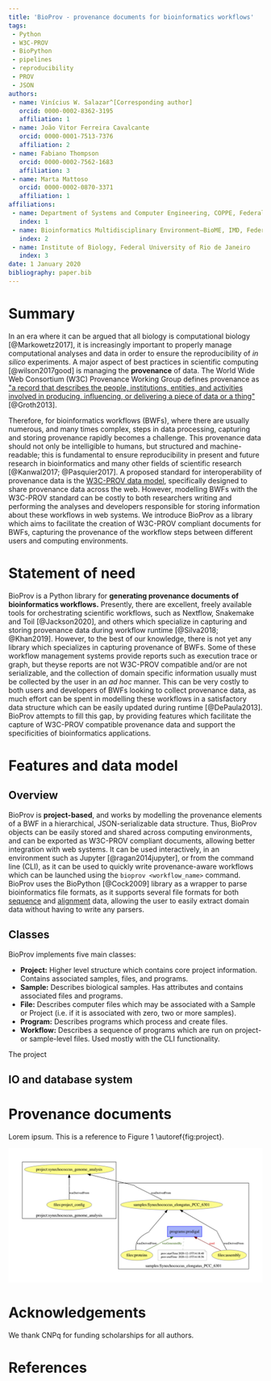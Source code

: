 ```yaml
---
title: 'BioProv - provenance documents for bioinformatics workflows'
tags:
 - Python
 - W3C-PROV
 - BioPython
 - pipelines
 - reproducibility
 - PROV
 - JSON
authors:
 - name: Vinícius W. Salazar^[Corresponding author]
   orcid: 0000-0002-8362-3195
   affiliation: 1
 - name: João Vitor Ferreira Cavalcante
   orcid: 0000-0001-7513-7376
   affiliation: 2
 - name: Fabiano Thompson
   orcid: 0000-0002-7562-1683
   affiliation: 3
 - name: Marta Mattoso
   orcid: 0000-0002-0870-3371
   affiliation: 1
affiliations:
 - name: Department of Systems and Computer Engineering, COPPE, Federal University of Rio de Janeiro
   index: 1
 - name: Bioinformatics Multidisciplinary Environment—BioME, IMD, Federal University of Rio Grande do Norte
   index: 2
 - name: Institute of Biology, Federal University of Rio de Janeiro
   index: 3
date: 1 January 2020
bibliography: paper.bib
---
```


# Summary

In an era where it can be argued that all biology is computational biology [@Markowetz2017],
it is increasingly important to properly manage computational analyses and data in order to
ensure the reproducibility of *in silico* experiments. A major aspect of best practices in 
scientific computing [@wilson2017good] is managing the **provenance** of data. The World Wide Web
Consortium (W3C) Provenance Working Group defines provenance as ["a record that describes the people,
institutions, entities, and activities involved in producing, influencing, or delivering a piece of 
data or a thing"](https://www.w3.org/TR/prov-overview/) [@Groth2013]. 

Therefore, for bioinformatics workflows (BWFs), where there are usually numerous, and many times complex,
steps in data processing, capturing and storing provenance rapidly becomes a challenge.
This provenance data should not only be intelligible to humans, but structured and machine-readable; 
this is fundamental to ensure reproducibility in present and future research in bioinformatics and
many other fields of scientific research [@Kanwal2017; @Pasquier2017]. A proposed standard for interoperability of provenance
data is the [W3C-PROV data model](https://www.w3.org/TR/prov-dm/), specifically designed to share provenance data
across the web. However, modelling BWFs with the W3C-PROV standard can be costly to both 
researchers writing and performing the analyses and developers responsible for storing information about these workflows
in web systems. We introduce BioProv as a library which aims to facilitate the creation of W3C-PROV compliant documents
for BWFs, capturing the provenance of the workflow steps between different users and computing environments.

# Statement of need

BioProv is a Python library for **generating provenance documents of bioinformatics workflows.**
Presently, there are excellent, freely available tools for orchestrating scientific workflows, such as Nextflow,
Snakemake and Toil [@Jackson2020], and others which specialize in capturing and storing provenance data during workflow runtime
[@Silva2018; @Khan2019]. However, to the best of our knowledge, there is not yet any library which specializes in capturing provenance of BWFs.
Some of these workflow management systems provide reports such as execution trace or graph, but theyse reports are not W3C-PROV compatible and/or
are not serializable, and the collection of domain specific information usually must be collected by the user in an *ad hoc* manner.
This can be very costly to both users and developers of BWFs looking to collect provenance data, as much effort can be spent
in modelling these workflows in a satisfactory data structure which can be easily updated during runtime [@DePaula2013]. BioProv attempts
to fill this gap, by providing features which facilitate the capture of W3C-PROV compatible provenance data and support the specificities of
bioinformatics applications.

# Features and data model

## Overview

BioProv is **project-based**, and works by modelling the provenance elements of a BWF in a hierarchical, JSON-serializable data structure.
Thus, BioProv objects can be easily stored and shared across computing environments, and can be exported as W3C-PROV compliant documents,
allowing better integration with web systems. It can be used interactively, in an environment such as Jupyter [@ragan2014jupyter],
or from the command line (CLI), as it can be used to quickly write provenance-aware workflows which can be launched using
the `bioprov <workflow_name>` command. BioProv uses the BioPython [@Cock2009] library as a wrapper to parse bioinformatics file formats, as it supports
several file formats for both [sequence](https://biopython.org/wiki/SeqIO) and [alignment](https://biopython.org/wiki/AlignIO) data, allowing the user
to easily extract domain data without having to write any parsers.

## Classes

BioProv implements five main classes:

* **Project:** Higher level structure which contains core project information. Contains associated samples, files, and programs.
* **Sample:** Describes biological samples. Has attributes and contains associated files and programs.
* **File:** Describes computer files which may be associated with a Sample or Project (i.e. if it is associated with zero, two or more samples).
* **Program:** Describes programs which process and create files.
* **Workflow:** Describes a sequence of programs which are run on project- or sample-level files. Used mostly with the CLI functionality.

The project 

## IO and database system

# Provenance documents

Lorem ipsum. This is a reference to Figure 1 \autoref{fig:project}.

![Caption for example figure.\label{fig:project}](figures/project.png)

# Acknowledgements

We thank CNPq for funding scholarships for all authors.

# References